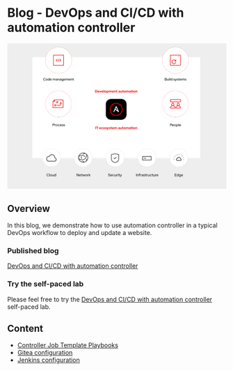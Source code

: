 # Blog - DevOps and CI/CD with automation controller

![devops-controller](../../assets/img/devops-controller/devops-controller_overview.png)
## Overview

In this blog, we demonstrate how to use automation controller in a typical DevOps workflow to deploy and update a website.

### Published blog

[DevOps and CI/CD with automation controller](https://www.ansible.com/blog/devops-and-ci/cd-with-automation-controller)

### Try the self-paced lab

Please feel free to try the [DevOps and CI/CD with automation controller](https://play.instruqt.com/embed/redhat/tracks/devops-controller?token=em_CThk70fjjSxb1wnt&show_challenges=true) self-paced lab.

## Content

- [Controller Job Template Playbooks](./examples/controller/playbooks/)
- [Gitea configuration](./examples/gitea/)
- [Jenkins configuration](./examples/jenkins/)
